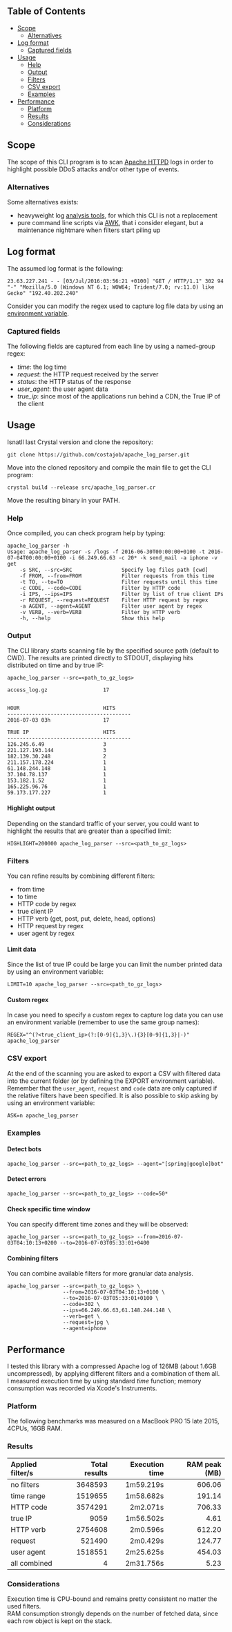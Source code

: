 ## Table of Contents
* [Scope](#scope)
  * [Alternatives](#alternatives)
* [Log format](#log-format)
  * [Captured fields](#captured-fields)
* [Usage](#usage)
  * [Help](#help)
  * [Output](#output)
  * [Filters](#filters)
  * [CSV export](#csv-export)
  * [Examples](#examples)
* [Performance](#performance)
  * [Platform](#platform)
  * [Results](#results)
  * [Considerations](#considerations)

## Scope
The scope of this CLI program is to scan [Apache HTTPD](https://httpd.apache.org/) logs in order to highlight possible DDoS attacks and/or other type of events.

### Alternatives
Some alternatives exists:
* heavyweight log [analysis tools](https://www.apacheviewer.com/), for which this CLI is not a replacement
* pure command line scripts via [AWK](http://www.the-art-of-web.com/system/logs/), that i consider elegant, but a maintenance nightmare when filters start piling up

## Log format
The assumed log format is the following:
```log
23.63.227.241 - - [03/Jul/2016:03:56:21 +0100] "GET / HTTP/1.1" 302 94 "-" "Mozilla/5.0 (Windows NT 6.1; WOW64; Trident/7.0; rv:11.0) like Gecko" "192.40.202.240"
```
Consider you can modify the regex used to capture log file data by using an [environment variable](#custom-regex).

### Captured fields
The following fields are captured from each line by using a named-group regex:
* *time*: the log time
* *request*: the HTTP request received by the server  
* *status*: the HTTP status of the response
* *user_agent*: the user agent data
* *true_ip*: since most of the applications run behind a CDN, the True IP of the client

## Usage
Isnatll last Crystal version and clone the repository: 
```shell
git clone https://github.com/costajob/apache_log_parser.git
```
Move into the cloned repository and compile the main file to get the CLI program:
```shell
crystal build --release src/apache_log_parser.cr
```
Move the resulting binary in your PATH.

### Help
Once compiled, you can check program help by typing:
```shell
apache_log_parser -h
Usage: apache_log_parser -s /logs -f 2016-06-30T00:00:00+0100 -t 2016-07-04T00:00:00+0100 -i 66.249.66.63 -c 20* -k send_mail -a iphone -v get
    -s SRC, --src=SRC                Specify log files path [cwd]
    -f FROM, --from=FROM             Filter requests from this time
    -t TO, --to=TO                   Filter requests until this time
    -c CODE, --code=CODE             Filter by HTTP code
    -i IPS, --ips=IPS                Filter by list of true client IPs
    -r REQUEST, --request=REQUEST    Filter HTTP request by regex
    -a AGENT, --agent=AGENT          Filter user agent by regex
    -v VERB, --verb=VERB             Filter by HTTP verb
    -h, --help                       Show this help
```

### Output
The CLI library starts scanning file by the specified source path (default to CWD). 
The results are printed directly to STDOUT, displaying hits distributed on time and by true IP:
```shell
apache_log_parser --src=<path_to_gz_logs>

access_log.gz                  17        


HOUR                           HITS      
----------------------------------------
2016-07-03 03h                 17

TRUE IP                        HITS      
----------------------------------------
126.245.6.49                   3
221.127.193.144                3
182.139.30.248                 2
211.157.178.224                1
61.148.244.148                 1
37.104.78.137                  1
153.182.1.52                   1
165.225.96.76                  1
59.173.177.227                 1
```

#### Highlight output
Depending on the standard traffic of your server, you could want to highlight the results that are greater than a specified limit:
```shell
HIGHLIGHT=200000 apache_log_parser --src=<path_to_gz_logs>
```

### Filters
You can refine results by combining different filters:
* from time
* to time
* HTTP code by regex
* true client IP
* HTTP verb (get, post, put, delete, head, options)
* HTTP request by regex
* user agent by regex

#### Limit data
Since the list of true IP could be large you can limit the number printed data by using an environment variable:
```shell
LIMIT=10 apache_log_parser --src=<path_to_gz_logs>
``` 

#### Custom regex
In case you need to specify a custom regex to capture log data you can use an environment variable (remember to use the same group names):
```shell
REGEX="^(?<true_client_ip>(?:[0-9]{1,3}\.){3}[0-9]{1,3}|-)" apache_log_parser
```

### CSV export
At the end of the scanning you are asked to export a CSV with filtered data into the current folder (or by defining the EXPORT environment variable). 
Remember that the `user_agent`, `request` and `code` data are only captured if the relative filters have been specified.
It is also possible to skip asking by using an environment variable:
```shell
ASK=n apache_log_parser
```

### Examples

#### Detect bots
```shell
apache_log_parser --src=<path_to_gz_logs> --agent="[spring|google]bot"
``` 

#### Detect errors
```shell
apache_log_parser --src=<path_to_gz_logs> --code=50*
```

#### Check specific time window
You can specify different time zones and they will be observed:
```shell
apache_log_parser --src=<path_to_gz_logs> --from=2016-07-03T04:10:13+0200 --to=2016-07-03T05:33:01+0400
```

#### Combining filters
You can combine available filters for more granular data analysis.
```shell
apache_log_parser --src=<path_to_gz_logs> \
                  --from=2016-07-03T04:10:13+0100 \
                  --to=2016-07-03T05:33:01+0100 \
                  --code=302 \
                  --ips=66.249.66.63,61.148.244.148 \
                  --verb=get \
                  --request=jpg \
                  --agent=iphone
```

## Performance
I tested this library with a compressed Apache log of 126MB (about 1.6GB uncompressed), by applying different filters and a combination of them all.  
I measured execution time by using standard *time* function; memory consumption was recorded via Xcode's Instruments.  

### Platform
The following benchmarks was measured on a MacBook PRO 15 late 2015, 4CPUs, 16GB RAM.

### Results

|  Applied filter/s      | Total results      | Execution time     |   RAM peak (MB) |
| :--------------------- | -----------------: | -----------------: |---------------: |
| no filters             |           3648593  |         1m59.219s  |         606.06  |
| time range             |           1519655  |         1m58.682s  |         191.14  |
| HTTP code              |           3574291  |          2m2.071s  |         706.33  |
| true IP                |              9059  |         1m56.502s  |           4.61  |
| HTTP verb              |           2754608  |          2m0.596s  |         612.20  |
| request                |            521490  |          2m0.429s  |         124.77  |
| user agent             |           1518551  |         2m25.625s  |         454.03  |
| all combined           |                 4  |         2m31.756s  |           5.23  |

### Considerations
Execution time is CPU-bound and remains pretty consistent no matter the used filters.  
RAM consumption strongly depends on the number of fetched data, since each row object is kept on the stack.
